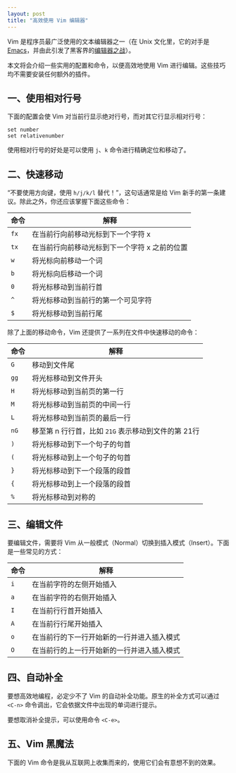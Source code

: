 ```yaml
---
layout: post
title: "高效使用 Vim 编辑器"
---
```


Vim 是程序员最广泛使用的文本编辑器之一（在 Unix 文化里，它的对手是 [Emacs](https://zh.wikipedia.org/wiki/Emacs)，并由此引发了黑客界的[编辑器之战](https://zh.wikipedia.org/wiki/编辑器之战)）。

本文将会介绍一些实用的配置和命令，以便高效地使用 Vim 进行编辑。这些技巧均不需要安装任何额外的插件。

## 一、使用相对行号

下面的配置会使 Vim 对当前行显示绝对行号，而对其它行显示相对行号：

```vim
set number
set relativenumber
```

使用相对行号的好处是可以使用 `j`、`k` 命令进行精确定位和移动了。

## 二、快速移动

“不要使用方向键，使用 `h/j/k/l` 替代！”，这句话通常是给 Vim 新手的第一条建议。除此之外，你还应该掌握下面这些命令：

| 命令    | 解释   |
|---------|--------------------------------|
| `fx`    | 在当前行向前移动光标到下一个字符 x   |
| `tx`    | 在当前行向前移动光标到下一个字符 x 之前的位置   |
| `w`     | 将光标向前移动一个词   |
| `b`     | 将光标向后移动一个词   |
| `0`     | 将光标移动到当前行首   |
| `^`     | 将光标移动到当前行的第一个可见字符   |
| `$`     | 将光标移动到当前行尾   |

除了上面的移动命令，Vim 还提供了一系列在文件中快速移动的命令：

| 命令    | 解释   |
|---------|--------------------------------|
| `G`     | 移动到文件尾   |
| `gg`    | 将光标移动到文件开头   |
| `H`     | 将光标移动到当前页的第一行   |
| `M`     | 将光标移动到当前页的中间一行   |
| `L`     | 将光标移动到当前页的最后一行   |
| `nG`    | 移至第 n 行行首，比如 `21G` 表示移动到文件的第 21行   |
| `)`     | 将光标移动到下一个句子的句首   |
| `(`     | 将光标移动到上一个句子的句首   |
| `}`     | 将光标移动到下一个段落的段首   |
| `{`     | 将光标移动到上一个段落的段首   |
| `%`     | 将光标移动到对称的   |


## 三、编辑文件

要编辑文件，需要将 Vim 从一般模式（Normal）切换到插入模式（Insert）。下面是一些常见的方式：

| 命令    | 解释   |
|---------|--------------------------------|
| `i`     | 在当前字符的左侧开始插入   |
| `a`     | 在当前字符的右侧开始插入   |
| `I`     | 在当前行行首开始插入   |
| `A`     | 在当前行行尾开始插入   |
| `o`     | 在当前行的下一行开始新的一行并进入插入模式   |
| `O`     | 在当前行的上一行开始新的一行并进入插入模式   |



## 四、自动补全

要想高效地编程，必定少不了 Vim 的自动补全功能。原生的补全方式可以通过 `<C-n>` 命令调出，它会依据文件中出现的单词进行提示。

要想取消补全提示，可以使用命令 `<C-e>`。


## 五、Vim 黑魔法

下面的 Vim 命令是我从互联网上收集而来的，使用它们会有意想不到的效果。